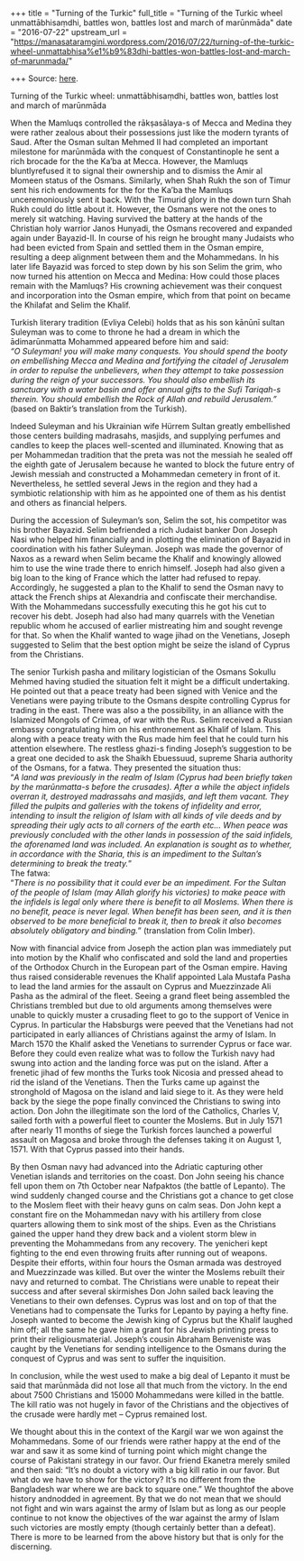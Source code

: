+++
title = "Turning of the Turkic"
full_title = "Turning of the Turkic wheel unmattābhisaṃdhi, battles won, battles lost and march of marūnmāda"
date = "2016-07-22"
upstream_url = "https://manasataramgini.wordpress.com/2016/07/22/turning-of-the-turkic-wheel-unmattabhisa%e1%b9%83dhi-battles-won-battles-lost-and-march-of-marunmada/"

+++
Source: [here](https://manasataramgini.wordpress.com/2016/07/22/turning-of-the-turkic-wheel-unmattabhisa%e1%b9%83dhi-battles-won-battles-lost-and-march-of-marunmada/).

Turning of the Turkic wheel: unmattābhisaṃdhi, battles won, battles lost and march of marūnmāda

When the Mamluqs controlled the rākṣasālaya-s of Mecca and Medina they were rather zealous about their possessions just like the modern tyrants of Saud. After the Osman sultan Mehmed II had completed an important milestone for marūnmāda with the conquest of Constantinople he sent a rich brocade for the the Ka’ba at Mecca. However, the Mamluqs bluntlyrefused it to signal their ownership and to dismiss the Amir al Momeen status of the Osmans. Similarly, when Shah Rukh the son of Timur sent his rich endowments for the for the Ka’ba the Mamluqs unceremoniously sent it back. With the Timurid glory in the down turn Shah Rukh could do little about it. However, the Osmans were not the ones to merely sit watching. Having survived the battery at the hands of the Christian holy warrior Janos Hunyadi, the Osmans recovered and expanded again under Bayazid-II. In course of his reign he brought many Judaists who had been evicted from Spain and settled them in the Osman empire, resulting a deep alignment between them and the Mohammedans. In his later life Bayazid was forced to step down by his son Selim the grim, who now turned his attention on Mecca and Medina: How could those places remain with the Mamluqs? His crowning achievement was their conquest and incorporation into the Osman empire, which from that point on became the Khilafat and Selim the Khalif.

Turkish literary tradition (Evliya Celebi) holds that as his son kānūnī sultan Suleyman was to come to throne he had a dream in which the ādimarūnmatta Mohammed appeared before him and said:  
*“O Suleyman! you will make many conquests. You should spend the booty
on embellishing Mecca and Medina and fortifying the citadel of Jerusalem in order to repulse the unbelievers, when they attempt to take possession during the reign of your successors. You should also embellish its sanctuary with a water basin and offer annual gifts to the Sufi Tariqah-s therein. You should embellish the Rock of Allah and rebuild Jerusalem.”* (based on Baktir’s translation from the Turkish).

Indeed Suleyman and his Ukrainian wife Hürrem Sultan greatly embellished those centers building madrasahs, masjids, and supplying perfumes and candles to keep the places well-scented and illuminated. Knowing that as per Mohammedan tradition that the preta was not the messiah he sealed off the eighth gate of Jerusalem because he wanted to block the future entry of Jewish messiah and constructed a Mohammedan cemetery in front of it. Nevertheless, he settled several Jews in the region and they had a symbiotic relationship with him as he appointed one of them as his dentist and others as financial helpers.

During the accession of Suleyman’s son, Selim the sot, his competitor was his brother Bayazid. Selim befriended a rich Judaist banker Don Joseph Nasi who helped him financially and in plotting the elimination of Bayazid in coordination with his father Suleyman. Joseph was made the governor of Naxos as a reward when Selim became the Khalif and knowingly allowed him to use the wine trade there to enrich himself. Joseph had also given a big loan to the king of France which the latter had refused to repay. Accordingly, he suggested a plan to the Khalif to send the Osman navy to attack the French ships at Alexandria and confiscate their merchandise. With the Mohammedans successfully executing this he got his cut to recover his debt. Joseph had also had many quarrels with the Venetian republic whom he accused of earlier mistreating him and sought revenge for that. So when the Khalif wanted to wage jihad on the Venetians, Joseph suggested to Selim that the best option might be seize the island of Cyprus from the Christians.

The senior Turkish pasha and military logistician of the Osmans Sokullu Mehmed having studied the situation felt it might be a difficult undertaking. He pointed out that a peace treaty had been signed with Venice and the Venetians were paying tribute to the Osmans despite controlling Cyprus for trading in the east. There was also a the possibility, in an alliance with the Islamized Mongols of Crimea, of war with the Rus. Selim received a Russian embassy congratulating him on his enthronement as Khalif of Islam. This along with a peace treaty with the Rus made him feel that he could turn his attention elsewhere. The restless ghazi-s finding Joseph’s suggestion to be a great one decided to ask the Shaikh Ebuessuud, supreme Sharia authority of the Osmans, for a fatwa. They presented the situation thus:  
“*A land was previously in the realm of Islam (Cyprus had been briefly taken by the marūnmatta-s before the crusades). After a while the abject infidels overran it, destroyed madrassahs and masjids, and left them vacant. They filled the pulpits and galleries with the tokens of infidelity and error, intending to insult the religion of Islam with all kinds of vile deeds and by spreading their ugly acts to all corners of the earth etc… When peace was previously concluded with the other lands in possession of the said infidels, the aforenamed land was included. An explanation is sought as to whether, in accordance with the Sharia, this is an impediment to the Sultan’s determining to break the treaty.*”  
The fatwa:  
“*There is no possibility that it could ever be an impediment. For the Sultan of the people of Islam (may Allah glorify his victories) to make peace with the infidels is legal only where there is benefit to all Moslems. When there is no benefit, peace is never legal. When benefit has been seen, and it is then observed to be more beneficial to break it, then to break it also becomes absolutely obligatory and binding.*”
(translation from Colin Imber).

Now with financial advice from Joseph the action plan was immediately put into motion by the Khalif who confiscated and sold the land and properties of the Orthodox Church in the European part of the Osman empire. Having thus raised considerable revenues the Khalif appointed Lala Mustafa Pasha to lead the land armies for the assault on Cyprus and Muezzinzade Ali Pasha as the admiral of the fleet. Seeing a grand fleet being assembled the Christians trembled but due to old arguments among themselves were unable to quickly muster a crusading fleet to go to the support of Venice in Cyprus. In particular the Habsburgs were peeved that the Venetians had not participated in early alliances of Christians against the army of Islam. In March 1570 the Khalif asked the Venetians to surrender Cyprus or face war. Before they could even realize what was to follow the Turkish navy had swung into action and the landing force was put on the island. After a frenetic jihad of few months the Turks took Nicosia and pressed ahead to rid the island of the Venetians. Then the Turks came up against the stronghold of Magosa on the island and laid siege to it. As they were held back by the siege the pope finally convinced the Christians to swing into action. Don John the illegitimate son the lord of the Catholics, Charles V, sailed forth with a powerful fleet to counter the Moslems. But in July 1571 after nearly 11 months of siege the Turkish forces launched a powerful assault on Magosa and broke through the defenses taking it on August 1, 1571. With that Cyprus passed into their hands.

By then Osman navy had advanced into the Adriatic capturing other Venetian islands and territories on the coast. Don John seeing his chance fell upon them on 7th October near Nafpaktos (the battle of Lepanto). The wind suddenly changed course and the Christians got a chance to get close to the Moslem fleet with their heavy guns on calm seas. Don John kept a constant fire on the Mohammedan navy with his artillery from close quarters allowing them to sink most of the ships. Even as the Christians gained the upper hand they drew back and a violent storm blew in preventing the Mohammedans from any recovery. The yenicheri kept fighting to the end even throwing fruits after running out of weapons. Despite their efforts, within four hours the Osman armada was destroyed and Muezzinzade was killed. But over the winter the Moslems rebuilt their navy and returned to combat. The Christians were unable to repeat their success and after several skirmishes Don John sailed back leaving the Venetians to their own defenses. Cyprus was lost and on top of that the Venetians had to compensate the Turks for Lepanto by paying a hefty fine. Joseph wanted to become the Jewish king of Cyprus but the Khalif laughed him off; all the same he gave him a grant for his Jewish printing press to print their religiousmaterial. Joseph’s cousin Abraham Benveniste was caught by the Venetians for sending intelligence to the Osmans during the conquest of Cyprus and was sent to suffer the inquisition.

In conclusion, while the west used to make a big deal of Lepanto it must be said that marūnmāda did not lose all that much from the victory. In the end about 7500 Christians and 15000 Mohammedans were killed in the battle. The kill ratio was not hugely in favor of the Christians and the objectives of the crusade were hardly met – Cyprus remained lost.

We thought about this in the context of the Kargil war we won against the Mohammedans. Some of our friends were rather happy at the end of the war and saw it as some kind of turning point which might change the course of Pakistani strategy in our favor. Our friend Ekanetra merely smiled and then said: “It’s no doubt a victory with a big kill ratio in our favor. But what do we have to show for the victory? It’s no different from the Bangladesh war where we are back to square one.” We thoughtof the above history andnodded in agreement. By that we do not mean that we should not fight and win wars against the army of Islam but as long as our people continue to not know the objectives of the war against the army of Islam such victories are mostly empty (though certainly better than a defeat). There is more to be learned from the above history but that is only for the discerning.

